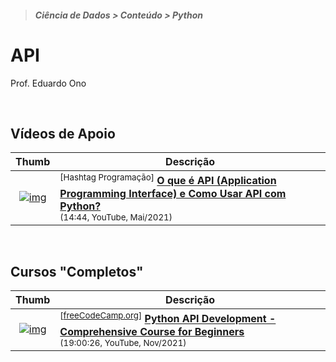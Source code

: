 > <h5>Ciência de Dados > Conteúdo > Python</h5>

# API

Prof. Eduardo Ono

<br>

## Vídeos de Apoio

| Thumb | Descrição |
| :-: | --- |
| [![img](https://img.youtube.com/vi/eel1OVIdfUw/default.jpg)](https://www.youtube.com/watch?v=eel1OVIdfUw) | <sup>[Hashtag Programação]</sup> [__O que é API (Application Programming Interface) e Como Usar API com Python?__](https://www.youtube.com/watch?v=eel1OVIdfUw)<br><sub>(14:44, YouTube, Mai/2021)</sub>

<br>

## Cursos "Completos"

| Thumb | Descrição |
| :-: | --- |
| [![img](https://img.youtube.com/vi/0sOvCWFmrtA/default.jpg)](https://www.youtube.com/watch?v=0sOvCWFmrtA) | <sup>[[freeCodeCamp.org]]</sup> [__Python API Development - Comprehensive Course for Beginners__](https://www.youtube.com/watch?v=0sOvCWFmrtA)<br><sub>(19:00:26, YouTube, Nov/2021)</sub>

<br>

[freeCodeCamp.org]: https://www.youtube.com/channel/UC8butISFwT-Wl7EV0hUK0BQ
